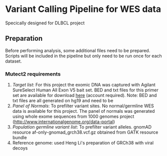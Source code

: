 # Variant Calling Pipeline for WES data

Specically designed for DLBCL project

## Preparation
Before performing analysis, some additional files need to be prepared. Scripts will be included in the pipeline but only need to be run once for each dataset.

### Mutect2 requirements
1. _Target list_: For this project the exomic DNA was captured with Agilant SureSelect Human All Exon V5 bait set. BED and txt files for this primer set are available for download [here](https://earray.chem.agilent.com/suredesign/search.htm) (account required). Note: BED and txt files are all generated on hg19 and need to be 
2. _Panel of Normals_: To prefilter variant sites. No normal/germline WES data is available for this project. The panel of normals was generated using whole exome sequences from 1000 genomes project (http://www.internationalgenome.org/data-portal)
3. _Population germline variant list_: To prefilter variant alleles. gnomAD resource af-only-gnomad_grch38.vcf.gz obtained from GATK resource bundle
4. Reference genome: used Heng Li's preparation of GRCh38 with viral decoys



